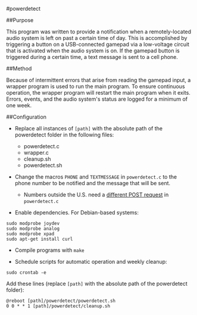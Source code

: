 #powerdetect

##Purpose

This program was written to provide a notification when a remotely-located audio system is left on past a certain time of day. This is accomplished by triggering a button on a USB-connected gamepad via a low-voltage circuit that is activated when the audio system is on. If the gamepad button is triggered during a certain time, a text message is sent to a cell phone.

##Method

Because of intermittent errors that arise from reading the gamepad input, a wrapper program is used to run the main program. To ensure continuous operation, the wrapper program will restart the main program when it exits. Errors, events, and the audio system's status are logged for a minimum of one week.

##Configuration

- Replace all instances of `[path]` with the absolute path of the powerdetect folder in the following files:
  - powerdetect.c
  - wrapper.c
  - cleanup.sh
  - powerdetect.sh

- Change the macros `PHONE` and `TEXTMESSAGE` in `powerdetect.c` to the phone number to be notified and the message that will be sent.
  - Numbers outside the U.S. need a [different POST request](http://textbelt.com/) in `powerdetect.c`

- Enable dependencies. For Debian-based systems:
```
sudo modprobe joydev
sudo modprobe analog
sudo modprobe xpad
sudo apt-get install curl
```

- Compile programs with `make`

- Schedule scripts for automatic operation and weekly cleanup:
```
sudo crontab -e
```
Add these lines (replace `[path]` with the absolute path of the powerdetect folder):
```
@reboot [path]/powerdetect/powerdetect.sh
0 0 * * 1 [path]/powerdetect/cleanup.sh
```
